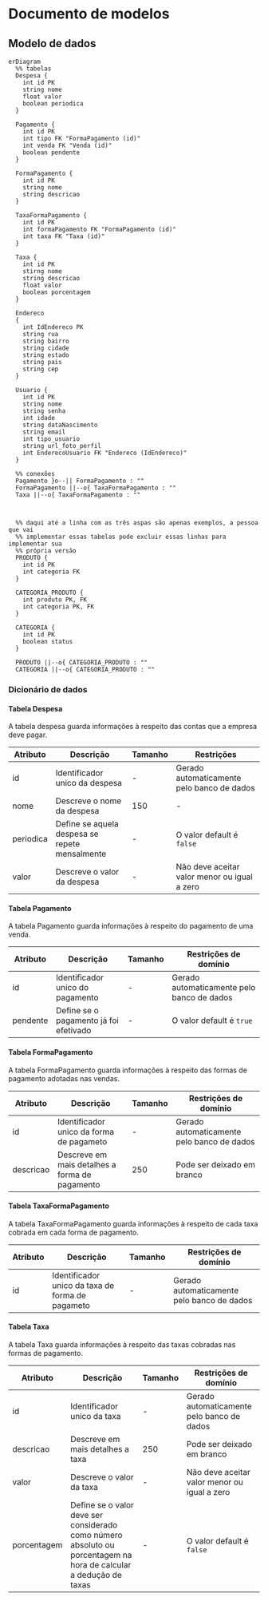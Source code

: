 # Documento de modelos

## Modelo de dados

```mermaid
erDiagram
  %% tabelas
  Despesa {
    int id PK
    string nome
    float valor
    boolean periodica
  }

  Pagamento {
    int id PK
    int tipo FK "FormaPagamento (id)"
    int venda FK "Venda (id)"
    boolean pendente
  }

  FormaPagamento {
    int id PK
    string nome
    string descricao
  }

  TaxaFormaPagamento {
    int id PK
    int formaPagamento FK "FormaPagamento (id)"
    int taxa FK "Taxa (id)"
  }

  Taxa {
    int id PK
    stirng nome
    string descricao
    float valor
    boolean porcentagem
  }
  
  Endereco 
  {
    int IdEndereco PK
    string rua
    string bairro
    string cidade
    string estado
    string pais
    string cep
  }
  
  Usuario {
    int id PK
    string nome
    string senha
    int idade
    string dataNascimento
    string email
    int tipo_usuario
    string url_foto_perfil
    int EnderecoUsuario FK "Endereco (IdEndereco)"
  }
 
  %% conexões
  Pagamento }o--|| FormaPagamento : ""
  FormaPagamento ||--o{ TaxaFormaPagamento : ""
  Taxa ||--o{ TaxaFormaPagamento : ""



  %% daqui até a linha com as três aspas são apenas exemplos, a pessoa que vai
  %% implementar essas tabelas pode excluir essas linhas para implementar sua
  %% própria versão
  PRODUTO {
    int id PK
    int categoria FK
  }

  CATEGORIA_PRODUTO {
    int produto PK, FK
    int categoria PK, FK
  }

  CATEGORIA {
    int id PK
    boolean status
  }

  PRODUTO ||--o{ CATEGORIA_PRODUTO : ""
  CATEGORIA ||--o{ CATEGORIA_PRODUTO : ""
```

### Dicionário de dados

#### Tabela Despesa

A tabela despesa guarda informações à respeito das contas que a empresa deve
pagar.

| Atributo | Descrição | Tamanho | Restrições |
| -------- | --------- | ------- | ---------- |
| id       | Identificador unico da despesa | - | Gerado automaticamente pelo banco de dados |
| nome     | Descreve o nome da despesa | 150 | - |
| periodica | Define se aquela despesa se repete mensalmente | - | O valor default é `false` |
| valor    | Descreve o valor da despesa | - | Não deve aceitar valor menor ou igual a zero |

#### Tabela Pagamento

A tabela Pagamento guarda informações à respeito do pagamento de uma venda.

| Atributo | Descrição | Tamanho | Restrições de domínio |
| -------- | --------- | ------- | --------------------- |
| id       | Identificador unico do pagamento | - | Gerado automaticamente pelo banco de dados |
| pendente | Define se o pagamento já foi efetivado | - | O valor default é `true` |

#### Tabela FormaPagamento

A tabela FormaPagamento guarda informações à respeito das formas de pagamento
adotadas nas vendas.

| Atributo | Descrição | Tamanho | Restrições de domínio |
| -------- | --------- | ------- | --------------------- |
| id       | Identificador unico da forma de pagameto | - | Gerado automaticamente pelo banco de dados |
| descricao | Descreve em mais detalhes a forma de pagamento | 250 | Pode ser deixado em branco |

#### Tabela TaxaFormaPagamento

A tabela TaxaFormaPagamento guarda informações à respeito de cada taxa cobrada
em cada forma de pagamento.

| Atributo | Descrição | Tamanho | Restrições de domínio |
| -------- | --------- | ------- | --------------------- |
| id       | Identificador unico da taxa de forma de pagameto | - | Gerado automaticamente pelo banco de dados |

#### Tabela Taxa

A tabela Taxa guarda informações à respeito das taxas cobradas nas formas de
pagamento.

| Atributo | Descrição | Tamanho | Restrições de domínio |
| -------- | --------- | ------- | --------------------- |
| id       | Identificador unico da taxa | - | Gerado automaticamente pelo banco de dados |
| descricao | Descreve em mais detalhes a taxa | 250 | Pode ser deixado em branco |
| valor    | Descreve o valor da taxa | - | Não deve aceitar valor menor ou igual a zero |
| porcentagem | Define se o valor deve ser considerado como número absoluto ou porcentagem na hora de calcular a dedução de taxas | - | O valor default é `false` |
